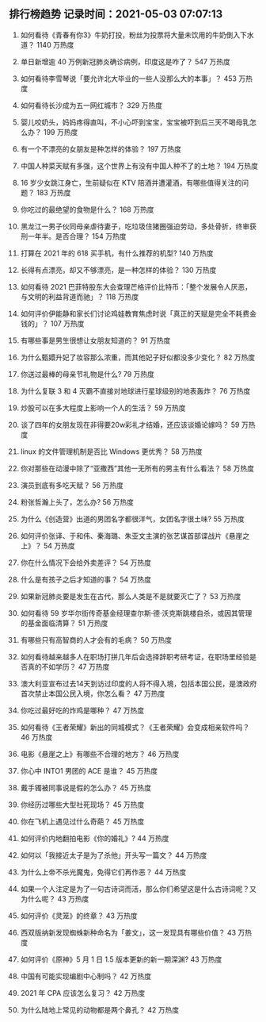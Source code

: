 
## 排行榜趋势 记录时间：2021-05-03 07:07:13
  
  1. 如何看待《青春有你3》牛奶打投，粉丝为投票将大量未饮用的牛奶倒入下水道？ 1140 万热度
    
  2. 单日新增逾 40 万例新冠肺炎确诊病例，印度这是咋了？ 547 万热度
    
  3. 如何看待李雪琴说「要允许北大毕业的一些人没那么大的本事」？ 453 万热度
    
  4. 如何看待长沙成为五一网红城市？ 329 万热度
    
  5. 婴儿咬奶头，妈妈疼得直叫，不小心吓到宝宝，宝宝被吓到后三天不喝母乳怎么办？ 199 万热度
    
  6. 有一个不漂亮的女朋友是种怎样的体验？ 197 万热度
    
  7. 中国人种菜天赋有多强，这个世界上有没有中国人种不了的土地？ 194 万热度
    
  8. 16 岁少女跳江身亡，生前疑似在 KTV 陪酒并遭灌酒，有哪些值得关注的问题？ 183 万热度
    
  9. 你吃过的最绝望的食物是什么？ 168 万热度
    
  10. 黑龙江一男子伙同母亲虐待妻子，吃垃圾住猪圈强迫劳动，多处骨折，终审获刑一年半。是否合理？ 154 万热度
    
  11. 打算在 2021 年的 618 买手机，有什么推荐的机型? 140 万热度
    
  12. 长得有点漂亮，却又不够漂亮，是一种怎样的体验？ 130 万热度
    
  13. 如何看待 2021 巴菲特股东大会查理芒格评价比特币：「整个发展令人厌恶，与文明的利益背道而驰」？ 118 万热度
    
  14. 如何评价伊能静和家长们讨论鸡娃教育焦虑时说「真正的天赋是完全不耗费金钱的」？ 107 万热度
    
  15. 有哪些事是男生很想让女朋友知道的？ 91 万热度
    
  16. 为什么甄嬛升妃了妆容那么浓重，而其他妃子好似都没多少变化？ 82 万热度
    
  17. 你送过最棒的母亲节礼物是什么? 79 万热度
    
  18. 为什么复联 3 和 4 灭霸不直接对地球进行星球级别的地表轰炸？ 76 万热度
    
  19. 炒股可以在多大程度上影响一个人的生活？ 59 万热度
    
  20. 谈了四年的女朋友现在非得要20w彩礼才结婚，还应该谈婚论嫁吗？ 59 万热度
    
  21. linux 的文件管理机制是否比 Windows 更优秀？ 58 万热度
    
  22. 你对那些在动漫中除了“亚撒西”其他一无所有的男主有什么看法？ 58 万热度
    
  23. 演员到底有多吃天赋？ 56 万热度
    
  24. 粉张哲瀚上头了，怎么办? 56 万热度
    
  25. 为什么《创造营》出道的男团名字都很洋气，女团名字很土味? 55 万热度
    
  26. 如何评价张译、于和伟、秦海璐、朱亚文主演的张艺谋首部谍战片《悬崖之上》？ 54 万热度
    
  27. 你在什么情况下会给外卖差评？ 54 万热度
    
  28. 什么是有孩子之后才知道的事？ 54 万热度
    
  29. 如果新冠肺炎要是发生在古代，那么人类是不是就要灭亡了？ 53 万热度
    
  30. 如何看待 59 岁华尔街传奇基金经理查尔斯·德·沃克斯跳楼自杀，或因其管理的基金面临清算？ 51 万热度
    
  31. 有哪些只有高智商的人才会有的毛病？ 50 万热度
    
  32. 如何看待越来越多人在职场打拼几年后会选择辞职考研考证，在职场里经验是否真的不如学历？ 47 万热度
    
  33. 澳大利亚宣布过去14天到访过印度的人将不得入境，包括本国公民，是澳政府首次禁止本国公民入境，你怎么看？ 47 万热度
    
  34. 你吃过最好吃的炸鸡是哪种？ 47 万热度
    
  35. 如何看待《王者荣耀》新出的同城模式？《王者荣耀》会变成相亲软件吗？ 46 万热度
    
  36. 电影《悬崖之上》有哪些不合理的地方？ 46 万热度
    
  37. 你心中 INTO1 男团的 ACE 是谁？ 45 万热度
    
  38. 戴手镯被同事说是假的怎么办？ 45 万热度
    
  39. 你经历过哪些大型社死现场？ 45 万热度
    
  40. 你在飞机上遇见过什么奇葩？ 45 万热度
    
  41. 如何评价内地翻拍电影《你的婚礼》? 44 万热度
    
  42. 如何以「我接近太子是为了杀他」开头写一篇文？ 44 万热度
    
  43. 为什么上帝不杀光魔鬼，免得它们再作恶？ 44 万热度
    
  44. 如果一个人注定是为了一句古诗词而活，那么你们希望这是什么古诗词呢？又为什么呢？ 43 万热度
    
  45. 如何评价《灵笼》的终章？ 43 万热度
    
  46. 西双版纳新发现蜘蛛新种命名为「姜文」，这一发现具有哪些价值？ 43 万热度
    
  47. 如何评价《原神》5 月 1 日 1.5 版本更新的新一期深渊? 43 万热度
    
  48. 中国有可能实现编剧中心制吗？ 42 万热度
    
  49. 2021 年 CPA 应该怎么复习？ 42 万热度
    
  50. 为什么陆地上常见的动物都是两个鼻孔？ 42 万热度
    